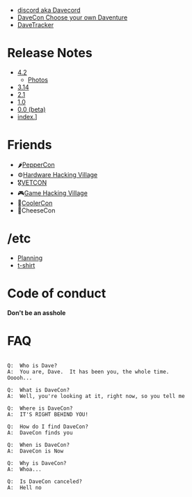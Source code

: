 - [discord aka Davecord](https://discord.gg/BdCQY2533X)
- [DaveCon Choose your own Daventure](https://iamdavecon.github.io/IamDaveCon.html)
- [DaveTracker](https://dave-tracker.onrender.com/)

# Release Notes

- [4.2](https://docs.google.com/document/d/1AzK0nzqCdaiZECCq4kKoY3V3NjuLak1vkBxOy_BbJ88)
    - [Photos](https://photos.google.com/album/AF1QipNXF4XlMEriFp8JZjoelrdq0BK1FxjSZw8ws9ZB)
- [3.14](https://docs.google.com/document/d/1oaGeMpaKX69vDvRT8u-n9noyw66Tj9VWQcM_10Sb85A)
- [2.1](https://docs.google.com/document/d/19L7Xp_Kvz2vSCQtCk9RlQ3hHlzpowm8FXnbNuoqx-NI)
- [1.0](https://docs.google.com/document/d/10pknMyp7eMQa5K1S5WkilPujUupOhHGwtNkq9URTMqg)
- [0.0 (beta)](https://docs.google.com/document/d/1GsItmplrJTlb02CClvNM4Jv8sW6bOXMFimozth7cOLA/edit#bookmark=id.o19r0bhabfy6)
- [index.](https://docs.google.com/spreadsheets/d/15o3z7wlktAaBD_ks78MG4lJwL-hXyvGHKvHQhCpbPlI)]


# Friends

- 🌶️[PepperCon](http://discord.gg/URRBHAH)
- ⚙️[Hardware Hacking Village](https://dchhv.org/)
- 🎖️[VETCON](https://vetconactual.com/)
- 🎮[Game Hacking Village](http://gamehacking.gg/)
- 🍻[CoolerCon](https://defcon.social/@DCCoolerCon)
- 🧀CheeseCon


# /etc

- [Planning](https://docs.google.com/document/d/1xD2UYkxgxq0pVlsspBh7p6MTt-f27si2HRmzDTAMbco)
- [t-shirt](https://www.customink.com/designs/davecon/apd0-00cw-dw0j/hotlink?pc=HL-191722&utm_content=viewbutton&oe=48254601-b5400&utm_source=Hotlink&utm_medium=email&utm_campaign=Hotlink%202%20Variation%20C%20%28XRBaF3%29&_kx=1wBxeqnCqXpNGinsWlnoIdyXBbABsIecjvSD8uSQAhg.SKGNUp)


# Code of conduct

**Don't be an asshole**

# FAQ
```

Q:  Who is Dave?
A:  You are, Dave.  It has been you, the whole time.
Ooooh...

Q:  What is DaveCon?
A:  Well, you're looking at it, right now, so you tell me

Q:  Where is DaveCon?
A:  IT'S RIGHT BEHIND YOU!

Q:  How do I find DaveCon?
A:  DaveCon finds you

Q:  When is DaveCon?
A:  DaveCon is Now

Q:  Why is DaveCon?
A:  Whoa...

Q:  Is DaveCon canceled?
A:  Hell no
```

